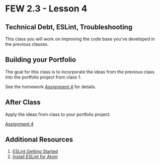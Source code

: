 # FEW 2.3 - Lesson 4

## Technical Debt, ESLint, Troubleshooting

This class you will work on improving the code base you've developed in the previous classes.

## Building your Portfolio

The goal for this class is to incorporate the ideas from the previous class into the portfolio project from class 1. 

See the homework [Assignment 4](../Assignments/Assignment-04.md) for details. 

<!-- ## Technical Debt

Often while working on software projects the solutions you create are not the best. You won't even know it until later on. This is [Technical Debt](https://www.agilealliance.org/introduction-to-the-technical-debt-concept/).

The concept says that some of your solutions borrow against your future development. In other words, you'll do what you can today to keep moving forward, but the solution you're working is not the best possible or _does not take into account the needs and requirements of your future project_. 

There are times when you need to pay this "debt." 

## Linting

Your goal is to write the best quality code you can. The hard part is learning what good quality code looks like. 

A linter is a tool that analyzes your code and flags errors, bad style, and suspicious constructs. 

Besides finding bugs the linter ensures consistency in your code. Doing things consistently creates the best quality code that runs reliably. Consistency is also important for working on teams. 

**Linting is a professional best practice.** All of the best companies use linters, you should too! 

Using a linter will: 

- Make your code read well
- Find Errors
- Improve the quality of your code
- Teach you professional best practice
- Teach you more about code and syntax

Seriously, using a linter is a great way to learn more about the code you are writing. 

### Install ESLint

For our project, we will be using ESLint. This is a linter that works with all of the major code editors. 

You'll need to install it _in your editor_ and _in your project_. 

**Install ESLint in your code Editor**

This varies with the editor. Generally speaking, ESLint is a plugin or package you will add. Follow these steps to install ESLint in Visual Studio Code and Atom. 

- Atom: 
    - Packages > Settings View > Manage Packages 
    - + Install
    - Search for ESLint `linter-eslint`
    - Install 
- Visual Studio Code: 
    - Code > Preferences > Extensions
    - Search for ESLint
    - Install

**Add ESLint to a project**

In this step, you'll add and configure ESLint in a project. 

ESLint is installed with NPM. You'll need to create a new NPM project _if you don't already have one_. Since we are working with  React all of the starter code uses NPM already. 

- `npm install eslint --save-dev`
- `eslint --init` From here follow the guide: 
    - 'Choose a popular style guide'
    - 'Airbnb'
    - 'Do you use React?' `y`
    - Format for config choose: 'JavaScript'
    - Install: `y`

**Using the linter**

The linter will show a squiggly red underline under the questionable code. 

Hovering over these areas will show a popup with an explanation of the rule this piece of code violates. 

Linters follow rules to decide what is good and what is questionable. You chose the Airbnb style guide and are using their rules. That is you are following the rules and best practices Airbnb expects from their programmers. 

For more information, there is a button (dot or lightbulb) you can click for options. Usually, the options include: 

- Ignore this rule: 
    - Suppress this rule for the line
    - Suppress this rule the file
    - Show documentation for this rule -->

## After Class 

Apply the ideas from class to your portfolio project: 

[Assignment 4](../Assignments/Assignment-04.md)

<!-- **Improve your Code Quality**

Using the linter review _all_ of the code you have written so far and lint!

You should lint all of the JS files in the following projects: 

- React tutorial (This is the Tic Tac Toe game)
- React Product List challenge
- React API project challenge

Do your best to fix all of the problems. 

Use any spare time to fix other problems and improve your previous work! Remember, you should dedicate 3 hours to this! 

## ESLint and Code Quality

| -            | Does not meet expectations | Meets expectations       | Exceeds expectations |
|:-------------|:---------------------------|:-------------------------|:---------------------|
| Completed    | Linted less than 70% of code | Linted 70% or more code | Linted 100% of code |
| Work Ethic   | Did not commit when working on project | Initial commit at class and commit while working | Commits show 3 hours and clearly document process |  -->

## Additional Resources

1. [ESLint Getting Started](https://eslint.org/docs/user-guide/getting-started)
1. [Install ESLint for Atom](http://imtiazrayhan.com/install-a-package-in-atom/)

